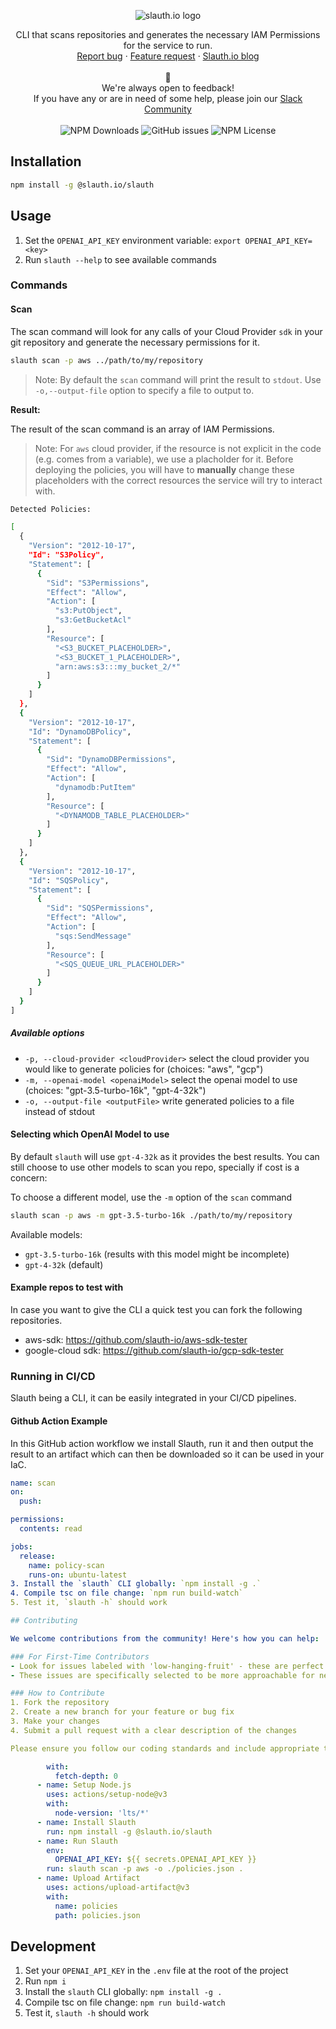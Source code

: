 <p align="center"><img src="./static/images/slauth-logo.png" alt="slauth.io logo"/></p>
<p align="center">
  CLI that scans repositories and generates the necessary IAM Permissions for the service to run.
  <br>
  <a href="https://github.com/slauth-io/slauth-cli/issues/new?assignees=&labels=bug&projects=&template=bug_report.md&title=">Report bug</a>
  ·
  <a href="https://github.com/slauth-io/slauth-cli/issues/new?assignees=&labels=enhancement&projects=&template=feature_request.md&title=">Feature request</a>
  ·
  <a href="https://blog.slauth.io/">Slauth.io blog</a>
  <br>
  <br>
  🤩
  <br>
  We're always open to feedback!
  <br>
  If you have any or are in need of some help, please join our <a href="https://join.slack.com/t/slauthiocommunity/shared_invite/zt-268nxuwyd-Vav8lYJdiP44Kt8lQSSybg">Slack Community</a>
  <br>
  <br>
  <img alt="NPM Downloads" src="https://img.shields.io/npm/dw/@slauth.io/slauth" />
  <img alt="GitHub issues" src="https://img.shields.io/github/issues/slauth-io/slauth-cli" />
  <img alt="NPM License" src="https://img.shields.io/npm/l/@slauth.io/slauth" />
</p>

## Installation

```bash
npm install -g @slauth.io/slauth
```

## Usage

1. Set the `OPENAI_API_KEY` environment variable: `export OPENAI_API_KEY=<key>`
2. Run `slauth --help` to see available commands

### Commands

#### Scan

The scan command will look for any calls of your Cloud Provider `sdk` in your git repository and generate the necessary permissions for it.

```bash
slauth scan -p aws ../path/to/my/repository
```

> Note: By default the `scan` command will print the result to `stdout`. Use `-o,--output-file` option to specify a file to output to.

**Result:**

The result of the scan command is an array of IAM Permissions.

> Note: For `aws` cloud provider, if the resource is not explicit in the code (e.g. comes from a variable), we use a placholder for it. Before deploying the policies, you will have to **manually** change these placeholders with the correct resources the service will try to interact with.

```bash
Detected Policies:

[
  {
    "Version": "2012-10-17",
    "Id": "S3Policy",
    "Statement": [
      {
        "Sid": "S3Permissions",
        "Effect": "Allow",
        "Action": [
          "s3:PutObject",
          "s3:GetBucketAcl"
        ],
        "Resource": [
          "<S3_BUCKET_PLACEHOLDER>",
          "<S3_BUCKET_1_PLACEHOLDER>",
          "arn:aws:s3:::my_bucket_2/*"
        ]
      }
    ]
  },
  {
    "Version": "2012-10-17",
    "Id": "DynamoDBPolicy",
    "Statement": [
      {
        "Sid": "DynamoDBPermissions",
        "Effect": "Allow",
        "Action": [
          "dynamodb:PutItem"
        ],
        "Resource": [
          "<DYNAMODB_TABLE_PLACEHOLDER>"
        ]
      }
    ]
  },
  {
    "Version": "2012-10-17",
    "Id": "SQSPolicy",
    "Statement": [
      {
        "Sid": "SQSPermissions",
        "Effect": "Allow",
        "Action": [
          "sqs:SendMessage"
        ],
        "Resource": [
          "<SQS_QUEUE_URL_PLACEHOLDER>"
        ]
      }
    ]
  }
]
```

##### Available options

- `-p, --cloud-provider <cloudProvider>` select the cloud provider you would like to generate policies for (choices: "aws", "gcp")
- `-m, --openai-model <openaiModel>` select the openai model to use (choices: "gpt-3.5-turbo-16k", "gpt-4-32k")
- `-o, --output-file <outputFile>` write generated policies to a file instead of stdout

#### Selecting which OpenAI Model to use

By default `slauth` will use `gpt-4-32k` as it provides the best results. You can still choose to use other models to scan you repo, specially if cost is a concern:

To choose a different model, use the `-m` option of the `scan` command

```bash
slauth scan -p aws -m gpt-3.5-turbo-16k ./path/to/my/repository
```

Available models:

- `gpt-3.5-turbo-16k` (results with this model might be incomplete)
- `gpt-4-32k` (default)

#### Example repos to test with

In case you want to give the CLI a quick test you can fork the following repositories.

- aws-sdk: <https://github.com/slauth-io/aws-sdk-tester>
- google-cloud sdk: <https://github.com/slauth-io/gcp-sdk-tester>

### Running in CI/CD

Slauth being a CLI, it can be easily integrated in your CI/CD pipelines.

#### Github Action Example

In this GitHub action workflow we install Slauth, run it and then output the result to an artifact which can then be downloaded so it can be used in your IaC.

```yaml
name: scan
on:
  push:

permissions:
  contents: read

jobs:
  release:
    name: policy-scan
    runs-on: ubuntu-latest
3. Install the `slauth` CLI globally: `npm install -g .`
4. Compile tsc on file change: `npm run build-watch`
5. Test it, `slauth -h` should work

## Contributing

We welcome contributions from the community! Here's how you can help:

### For First-Time Contributors
- Look for issues labeled with 'low-hanging-fruit' - these are perfect for getting started
- These issues are specifically selected to be more approachable for new contributors

### How to Contribute
1. Fork the repository
2. Create a new branch for your feature or bug fix
3. Make your changes
4. Submit a pull request with a clear description of the changes

Please ensure you follow our coding standards and include appropriate tests if applicable.

        with:
          fetch-depth: 0
      - name: Setup Node.js
        uses: actions/setup-node@v3
        with:
          node-version: 'lts/*'
      - name: Install Slauth
        run: npm install -g @slauth.io/slauth
      - name: Run Slauth
        env:
          OPENAI_API_KEY: ${{ secrets.OPENAI_API_KEY }}
        run: slauth scan -p aws -o ./policies.json .
      - name: Upload Artifact
        uses: actions/upload-artifact@v3
        with:
          name: policies
          path: policies.json
```

## Development

1. Set your `OPENAI_API_KEY` in the `.env` file at the root of the project
2. Run `npm i`
3. Install the `slauth` CLI globally: `npm install -g .`
4. Compile tsc on file change: `npm run build-watch`
5. Test it, `slauth -h` should work
